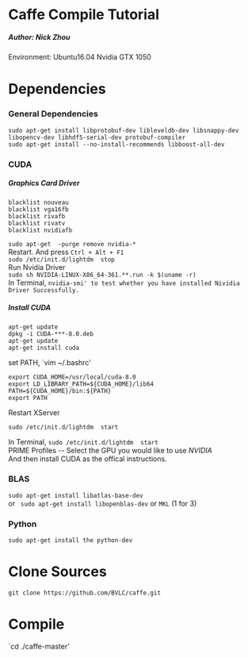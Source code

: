 # Caffe Compile Tutorial  
##### Author: Nick Zhou  
Environment: Ubuntu16.04  Nvidia GTX 1050  
# Dependencies  
### General Dependencies
`sudo apt-get install libprotobuf-dev libleveldb-dev libsnappy-dev libopencv-dev libhdf5-serial-dev protobuf-compiler`  
`sudo apt-get install --no-install-recommends libboost-all-dev`
### CUDA  
##### Graphics Card Driver
```
blacklist nouveau
blacklist vga16fb
blacklist rivafb
blacklist rivatv
blacklist nvidiafb
```
`sudo apt-get  -purge remove nvidia-*`  
Restart. And press `Ctrl + Alt + F1`  
`sudo /etc/init.d/lightdm  stop`   
Run Nvidia Driver  
`sudo sh NVIDIA-LINUX-X86_64-361.**.run -k $(uname -r)`  
In Terminal, `nvidia-smi' to test whether you have installed Nividia Driver Successfully.`   
##### Install CUDA  
```
apt-get update
dpkg -i CUDA-***-8.0.deb
apt-get update
apt-get install cuda
```  
set PATH, `vim ~/.bashrc'  
```
export CUDA_HOME=/usr/local/cuda-8.0
export LD_LIBRARY_PATH=${CUDA_HOME}/lib64
PATH=${CUDA_HOME}/bin:${PATH}
export PATH
```
Restart XServer  
```
sudo /etc/init.d/lightdm  start
```
In Terminal, `sudo /etc/init.d/lightdm  start`    
PRIME Profiles -- Select the GPU you would like to use *NVIDIA*   
And then install CUDA as the offical instructions.  
### BLAS  
`sudo apt-get install libatlas-base-dev`  
or ` sudo apt-get install libopenblas-dev` or `MKL` (1 for 3)  
### Python  
`sudo apt-get install the python-dev`  

# Clone Sources 
`git clone https://github.com/BVLC/caffe.git`  
# Compile  
`cd ./caffe-master'  

